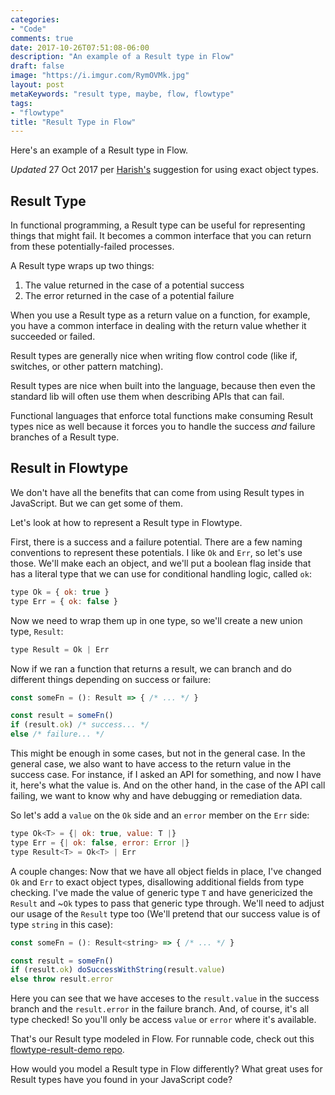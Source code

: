 ```yaml
---
categories:
- "Code"
comments: true
date: 2017-10-26T07:51:08-06:00
description: "An example of a Result type in Flow"
draft: false
image: "https://i.imgur.com/RymOVMk.jpg"
layout: post
metaKeywords: "result type, maybe, flow, flowtype"
tags:
- "flowtype"
title: "Result Type in Flow"
---
```


Here's an example of a Result type in Flow.

<!--more-->

*Updated* 27 Oct 2017 per [Harish's](https://twitter.com/TrakBit) suggestion for using exact object types.

## Result Type

In functional programming, a Result type can be useful for representing things that might fail.  It becomes a common interface that you can return from these potentially-failed processes.  

A Result type wraps up two things:

1. The value returned in the case of a potential success
2. The error returned in the case of a potential failure

When you use a Result type as a return value on a function, for example, you have a common interface in dealing with the return value whether it succeeded or failed.

Result types are generally nice when writing flow control code (like if, switches, or other pattern matching).  

Result types are nice when built into the language, because then even the standard lib will often use them when describing APIs that can fail.  

Functional languages that enforce total functions make consuming Result types nice as well because it forces you to handle the success _and_ failure branches of a Result type.

## Result in Flowtype

We don't have all the benefits that can come from using Result types in JavaScript.  But we can get some of them.

Let's look at how to represent a Result type in Flowtype.

First, there is a success and a failure potential.  There are a few naming conventions to represent these potentials.  I like `Ok` and `Err`, so let's use those.  We'll make each an object, and we'll put a boolean flag inside that has a literal type that we can use for conditional handling logic, called `ok`:

```js
type Ok = { ok: true }
type Err = { ok: false }
```

Now we need to wrap them up in one type, so we'll create a new union type, `Result`:

```js
type Result = Ok | Err
```

Now if we ran a function that returns a result, we can branch and do different things depending on success or failure:

```js
const someFn = (): Result => { /* ... */ }

const result = someFn()
if (result.ok) /* success... */
else /* failure... */
```

This might be enough in some cases, but not in the general case.  In the general case, we also want to have access to the return value in the success case.  For instance, if I asked an API for something, and now I have it, here's what the value is.  And on the other hand, in the case of the API call failing, we want to know why and have debugging or remediation data.  

So let's add a `value` on the `Ok` side and an `error` member on the `Err` side:

```js
type Ok<T> = {| ok: true, value: T |}
type Err = {| ok: false, error: Error |}
type Result<T> = Ok<T> | Err
```

A couple changes:  Now that we have all object fields in place, I've changed `Ok` and `Err` to exact object types, disallowing additional fields from type checking. I've made the value of generic type `T` and have genericized the `Result` and ~`Ok` types to pass that generic type through.  We'll need to adjust our usage of the `Result` type too (We'll pretend that our success value is of type `string` in this case):

```js
const someFn = (): Result<string> => { /* ... */ }

const result = someFn()
if (result.ok) doSuccessWithString(result.value)
else throw result.error
```

Here you can see that we have acceses to the `result.value` in the success branch and the `result.error` in the failure branch. And, of course, it's all type checked!  So you'll only be access `value` or `error` where it's available.

That's our Result type modeled in Flow.  For runnable code, check out this [flowtype-result-demo repo](https://github.com/jaketrent/flowtype-result-demo).

How would you model a Result type in Flow differently?  What great uses for Result types have you found in your JavaScript code?



